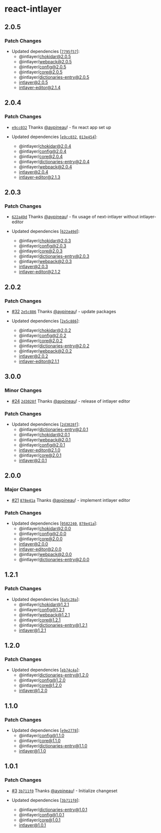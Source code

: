 # react-intlayer

## 2.0.5

### Patch Changes

- Updated dependencies [[`7795f57`](https://github.com/aypineau/intlayer/commit/7795f57ca8d616c2539f22e5692d07ab92403d3e)]:
  - @intlayer/chokidar@2.0.5
  - @intlayer/webpack@2.0.5
  - @intlayer/config@2.0.5
  - @intlayer/core@2.0.5
  - @intlayer/dictionaries-entry@2.0.5
  - intlayer@2.0.5
  - intlayer-editor@2.1.4

## 2.0.4

### Patch Changes

- [`e9cc032`](https://github.com/aypineau/intlayer/commit/e9cc03211e3a86daa169c2e711566e202644f1d5) Thanks [@aypineau](https://github.com/aypineau)! - fix react app set up

- Updated dependencies [[`e9cc032`](https://github.com/aypineau/intlayer/commit/e9cc03211e3a86daa169c2e711566e202644f1d5), [`013e454`](https://github.com/aypineau/intlayer/commit/013e45437e30076daf120a17d581ed9d1e364ec4)]:
  - @intlayer/chokidar@2.0.4
  - @intlayer/config@2.0.4
  - @intlayer/core@2.0.4
  - @intlayer/dictionaries-entry@2.0.4
  - @intlayer/webpack@2.0.4
  - intlayer@2.0.4
  - intlayer-editor@2.1.3

## 2.0.3

### Patch Changes

- [`622a49d`](https://github.com/aypineau/intlayer/commit/622a49d4eaf8477f3b42579a3fc27a3fefd41043) Thanks [@aypineau](https://github.com/aypineau)! - fix usage of next-intlayer without intlayer-editor

- Updated dependencies [[`622a49d`](https://github.com/aypineau/intlayer/commit/622a49d4eaf8477f3b42579a3fc27a3fefd41043)]:
  - @intlayer/chokidar@2.0.3
  - @intlayer/config@2.0.3
  - @intlayer/core@2.0.3
  - @intlayer/dictionaries-entry@2.0.3
  - @intlayer/webpack@2.0.3
  - intlayer@2.0.3
  - intlayer-editor@2.1.2

## 2.0.2

### Patch Changes

- [#32](https://github.com/aypineau/intlayer/pull/32) [`2e5c886`](https://github.com/aypineau/intlayer/commit/2e5c886169ccdbd16611b77d55e9892ca699ab8d) Thanks [@aypineau](https://github.com/aypineau)! - update packages

- Updated dependencies [[`2e5c886`](https://github.com/aypineau/intlayer/commit/2e5c886169ccdbd16611b77d55e9892ca699ab8d)]:
  - @intlayer/chokidar@2.0.2
  - @intlayer/config@2.0.2
  - @intlayer/core@2.0.2
  - @intlayer/dictionaries-entry@2.0.2
  - @intlayer/webpack@2.0.2
  - intlayer@2.0.2
  - intlayer-editor@2.1.1

## 3.0.0

### Minor Changes

- [#24](https://github.com/aypineau/intlayer/pull/24) [`2d3028f`](https://github.com/aypineau/intlayer/commit/2d3028f85cc58e554f2a219bf3ceedbceac7c716) Thanks [@aypineau](https://github.com/aypineau)! - release of intlayer editor

### Patch Changes

- Updated dependencies [[`2d3028f`](https://github.com/aypineau/intlayer/commit/2d3028f85cc58e554f2a219bf3ceedbceac7c716)]:
  - @intlayer/dictionaries-entry@2.0.1
  - @intlayer/chokidar@2.0.1
  - @intlayer/webpack@2.0.1
  - @intlayer/config@2.0.1
  - intlayer-editor@2.1.0
  - @intlayer/core@2.0.1
  - intlayer@2.0.1

## 2.0.0

### Major Changes

- [#21](https://github.com/aypineau/intlayer/pull/21) [`878e41a`](https://github.com/aypineau/intlayer/commit/878e41a8309bfc3f191a5b09a50d0aced57d4ccc) Thanks [@aypineau](https://github.com/aypineau)! - implement intlayer editor

### Patch Changes

- Updated dependencies [[`0582240`](https://github.com/aypineau/intlayer/commit/058224018537c06a95f5f8484213d20a00500c7a), [`878e41a`](https://github.com/aypineau/intlayer/commit/878e41a8309bfc3f191a5b09a50d0aced57d4ccc)]:
  - @intlayer/chokidar@2.0.0
  - @intlayer/config@2.0.0
  - @intlayer/core@2.0.0
  - intlayer@2.0.0
  - intlayer-editor@2.0.0
  - @intlayer/webpack@2.0.0
  - @intlayer/dictionaries-entry@2.0.0

## 1.2.1

### Patch Changes

- Updated dependencies [[`6a5c28a`](https://github.com/aypineau/intlayer/commit/6a5c28a2d5916b3a6c4e91d48bcdd3e6158cfa87)]:
  - @intlayer/chokidar@1.2.1
  - @intlayer/config@1.2.1
  - @intlayer/webpack@1.2.1
  - @intlayer/core@1.2.1
  - @intlayer/dictionaries-entry@1.2.1
  - intlayer@1.2.1

## 1.2.0

### Patch Changes

- Updated dependencies [[`eb74c4a`](https://github.com/aypineau/intlayer/commit/eb74c4aa84b08b5f2dc1f8d13d91183328f4e285)]:
  - @intlayer/dictionaries-entry@1.2.0
  - @intlayer/config@1.2.0
  - @intlayer/core@1.2.0
  - intlayer@1.2.0

## 1.1.0

### Patch Changes

- Updated dependencies [[`e9e2778`](https://github.com/aypineau/intlayer/commit/e9e2778bde46a9d3d2fd1570f47935b5bd4d6886)]:
  - @intlayer/config@1.1.0
  - @intlayer/core@1.1.0
  - @intlayer/dictionaries-entry@1.1.0
  - intlayer@1.1.0

## 1.0.1

### Patch Changes

- [#3](https://github.com/aypineau/intlayer/pull/3) [`3b711f0`](https://github.com/aypineau/intlayer/commit/3b711f04c6e63f211e5c5d234fe5ee7dcf24bd38) Thanks [@aypineau](https://github.com/aypineau)! - Initialize changeset

- Updated dependencies [[`3b711f0`](https://github.com/aypineau/intlayer/commit/3b711f04c6e63f211e5c5d234fe5ee7dcf24bd38)]:
  - @intlayer/dictionaries-entry@1.0.1
  - @intlayer/config@1.0.1
  - @intlayer/core@1.0.1
  - intlayer@1.0.1
